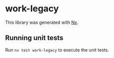 # work-legacy

This library was generated with [Nx](https://nx.dev).

## Running unit tests

Run `nx test work-legacy` to execute the unit tests.
